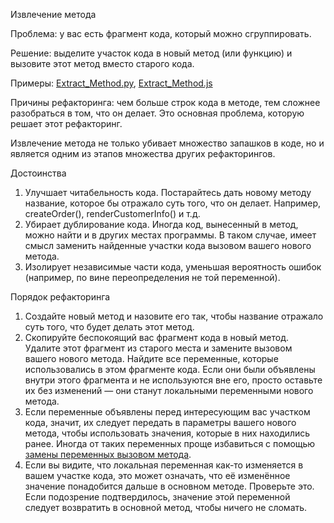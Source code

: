 Извлечение метода

Проблема: у вас есть фрагмент кода, который можно сгруппировать.

Решение: выделите участок кода в новый метод (или функцию) и вызовите этот метод вместо старого кода.

Примеры: <a href="https://github.com/helenasilkina/refactoring/blob/master/Extract_Method.py">Extract_Method.py</a>, <a href="https://github.com/helenasilkina/refactoring/blob/master/Extract_Method.js">Extract_Method.js</a>

Причины рефакторинга: чем больше строк кода в методе, тем сложнее разобраться в том, что он делает. Это основная проблема, которую решает этот рефакторинг.

Извлечение метода не только убивает множество запашков в коде, но и является одним из этапов множества других рефакторингов.

Достоинства

1. Улучшает читабельность кода. Постарайтесь дать новому методу название, которое бы отражало суть того, что он делает. Например, createOrder(), renderCustomerInfo() и т.д.
2. Убирает дублирование кода. Иногда код, вынесенный в метод, можно найти и в других местах программы. В таком случае, имеет смысл заменить найденные участки кода вызовом вашего нового метода.
3. Изолирует независимые части кода, уменьшая вероятность ошибок (например, по вине переопределения не той переменной).

Порядок рефакторинга

1. Создайте новый метод и назовите его так, чтобы название отражало суть того, что будет делать этот метод.
2. Скопируйте беспокоящий вас фрагмент кода в новый метод. Удалите этот фрагмент из старого места и замените вызовом вашего нового метода.
Найдите все переменные, которые использовались в этом фрагменте кода. Если они были объявлены внутри этого фрагмента и не используются вне его, просто оставьте их без изменений — они станут локальными переменными нового метода.
3. Если переменные объявлены перед интересующим вас участком кода, значит, их следует передать в параметры вашего нового метода, чтобы использовать значения, которые в них находились ранее. Иногда от таких переменных проще избавиться с помощью <a href="https://github.com/helenasilkina/refactoring/blob/master/Replace_Temp_with_Query%20(Замена%20переменной%20вызовом%20метода).md">замены переменных вызовом метода</a>.
4. Если вы видите, что локальная переменная как-то изменяется в вашем участке кода, это может означать, что её изменённое значение понадобится дальше в основном методе. Проверьте это. Если подозрение подтвердилось, значение этой переменной следует возвратить в основной метод, чтобы ничего не сломать.

